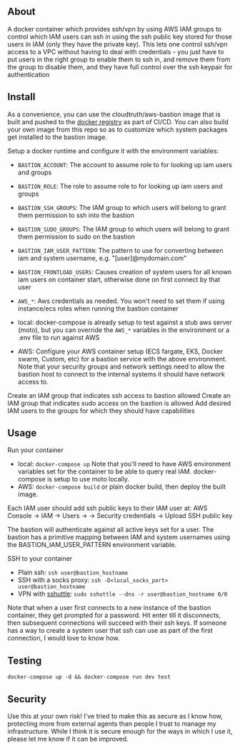 About
-----

A docker container which provides ssh/vpn by using AWS IAM groups to control
which IAM users can ssh in using the ssh public key stored for those users in
IAM (only they have the private key).  This lets one control ssh/vpn access to a
VPC without having to deal with credentials - you just have to put users in the
right group to enable them to ssh in, and remove them from the group to disable
them, and they have full control over the ssh keypair for authentication

Install
-------

As a convenience, you can use the cloudtruth/aws-bastion image that is built and
pushed to the [docker registry](https://hub.docker.com/r/cloudtruth/aws-bastion)
as part of CI/CD.  You can also build your own image from this repo so as to
customize which system packages get installed to the bastion image.

Setup a docker runtime and configure it with the environment variables:
 * `BASTION_ACCOUNT`: The account to assume role to for looking up iam users and groups
 * `BASTION_ROLE`: The role to assume role to for looking up iam users and groups
 * `BASTION_SSH_GROUPS`: The IAM group to which users will belong to grant them permission to ssh into the bastion
 * `BASTION_SUDO_GROUPS`: The IAM group to which users will belong to grant them permission to sudo on the bastion
 * `BASTION_IAM_USER_PATTERN`: The pattern to use for converting between iam and system username, e.g. "\[user\]@mydomain.com"
 * `BASTION_FRONTLOAD_USERS`:  Causes creation of system users for all known iam users on container start, otherwise done on first connect by that user
 * `AWS_*`: Aws credentials as needed.  You won't need to set them if using instance/ecs roles when running the bastion container

 * local: docker-compose is already setup to test against a stub aws server (moto),
but you can override the `AWS_*` variables in the environment or a .env file to
run against AWS
 * AWS: Configure your AWS container setup (ECS fargate, EKS, Docker swarm, Custom,
etc) for a bastion service with the above environment.  Note that your security groups and network settings need to allow the bastion
host to connect to the internal systems it should have network access to.

Create an IAM group that indicates ssh access to bastion allowed
Create an IAM group that indicates sudo access on the bastion is allowed
Add desired IAM users to the groups for which they should have capabilities

Usage
-----

Run your container
 * local: `docker-compose up`  Note that you'll need to have AWS environment
variables set for the container to be able to query real IAM.  docker-compose is
setup to use moto locally.
 * AWS: `docker-compose build` or plain docker build, then deploy the built image.
 
Each IAM user should add ssh public keys to their IAM user at:
AWS Console -> IAM -> Users -> <their user> -> Security credentials -> Upload SSH public key 

The bastion will authenticate against all active keys set for a user.  The
bastion has a primitive mapping between IAM and system usernames using the
BASTION_IAM_USER_PATTERN environment variable.

SSH to your container
 * Plain ssh: `ssh user@bastion_hostname`
 * SSH with a socks proxy: `ssh -D<local_socks_port> user@bastion_hostname`
 * VPN with [sshuttle](https://sshuttle.readthedocs.io/en/stable/): `sudo sshuttle --dns -r user@bastion_hostname 0/0`

Note that when a user first connects to a new instance of the bastion container,
they get prompted for a password.  Hit enter till it disconnects, then
subsequent connections will succeed with their ssh keys.  If someone has a way
to create a system user that ssh can use as part of the first connection, I
would love to know how.

Testing
-------

`docker-compose up -d && docker-compose run dev test`

Security
--------

Use this at your own risk!  I've tried to make this as secure as I know how,
protecting more from external agents than people I trust to manage my
infrastructure.  While I think it is secure enough for the ways in which I use
it, please let me know if it can be improved.